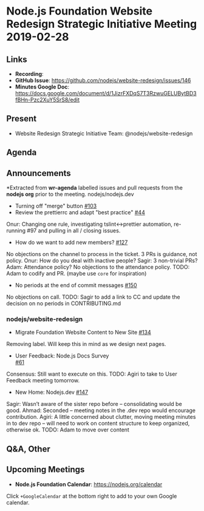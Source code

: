 # Node.js Foundation Website Redesign Strategic Initiative Meeting 2019-02-28

## Links

* **Recording**:
* **GitHub Issue**: https://github.com/nodejs/website-redesign/issues/146
* **Minutes Google Doc**: https://docs.google.com/document/d/1JizrFXDqS7T3RzwuGELUBytBD3fBHn-Pzc2XuY5SrS8/edit


## Present

* Website Redesign Strategic Initiative Team: @nodejs/website-redesign

 
## Agenda

## Announcements

*Extracted from **wr-agenda** labelled issues and pull requests from the **nodejs org** prior to the meeting.
nodejs/nodejs.dev

* Turning off "merge" button [#103](https://github.com/nodejs/nodejs.dev/issues/103)
* Review the prettierrc and adapt "best practice" 
[#44](https://github.com/nodejs/nodejs.dev/issues/44)

Onur: Changing one rule, investigating tslint<->prettier automation, re-running #97 and pulling in all / closing issues.

* How do we want to add new members? 
[#127](https://github.com/nodejs/nodejs.dev/issues/127)

No objections on the channel to process in the ticket. 3 PRs is guidance, not policy.
Onur: How do you deal with inactive people?
Sagir: 3 non-trivial PRs?
Adam: Attendance policy?
No objections to the attendance policy.
TODO: Adam to codify and PR. (maybe use `core` for inspiration)

* No periods at the end of commit messages [#150](https://github.com/nodejs/nodejs.dev/issues/150)

No objections on call.
TODO: Sagir to add a link to CC and update the decision on no periods in CONTRIBUTING.md

### nodejs/website-redesign

* Migrate Foundation Website Content to New Site [#134](https://github.com/nodejs/website-redesign/issues/134)

Removing label. Will keep this in mind as we design next pages.

* User Feedback: Node.js Docs Survey  
[#61](https://github.com/nodejs/website-redesign/issues/61)

Consensus: Still want to execute on this.
TODO: Agiri to take to User Feedback meeting tomorrow.

* New Home: Nodejs.dev [#147](https://github.com/nodejs/website-redesign/issues/147)

Sagir: Wasn’t aware of the sister repo before – consolidating would be good. 
Ahmad: Seconded – meeting notes in the .dev repo would encourage contribution.
Agiri: A little concerned about clutter, moving meeting minutes in to dev repo – will need to work on content structure to keep organized, otherwise ok.
TODO: Adam to move over content

## Q&A, Other

## Upcoming Meetings

* **Node.js Foundation Calendar**: https://nodejs.org/calendar

Click `+GoogleCalendar` at the bottom right to add to your own Google calendar.

